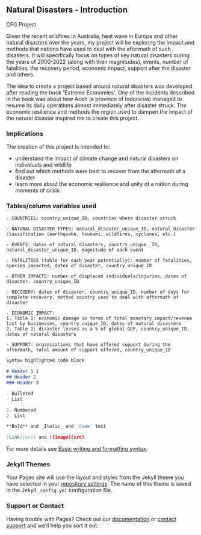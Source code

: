 ## Natural Disasters - Introduction
CFG Project

Given the recent wildfires in Australia, heat wave in Europe and other natural disasters over the years, my project will be exploring the impact and methods that nations have used to deal with the aftermath of such disasters. It will specifically focus on types of key natural disasters during the years of 2000-2022 (along with their magnitudes), events, number of fatalities, the recovery period, economic impact, support after the disaster and others.

The idea to create a project based around natural disasters was developed after reading the book 'Extreme Economies'. One of the incidents described in the book was about how Aceh (a province of Indonesia) managed to resume its daily operations almost immediately after disaster struck. The economic resilience and methods the region used to dampen the impact of the natural disaster inspired me to create this project. 

### Implications

The creation of this project is intended to: 
- understand the impact of climate change and natural disasters on individuals and wildlife
- find out which methods were best to recover from the aftermath of a disaster 
- learn more about the economic resilience and unity of a nation during moments of crisis

### Tables/column variables used
```
- COUNTRIES: country_unique_ID, countries where disaster struck

- NATURAL DISASTER TYPES: natural_disaster_unique_ID, natural disaster classification (earthquake, tsunami, wildfires, cyclones, etc.) 

- EVENTS: dates of natural disasters, country_unique _ID,  natural_disaster_unique_ID, magnitude of each event

- FATALITIES (table for each year potentially): number of fatalities, species impacted, dates of disaster, country_unique_ID 

- OTHER IMPACTS: number of displaced individuals/injuries, dates of disaster, country_unique_ID 

- RECOVERY: dates of disaster, country_unique_ID, number of days for complete recovery, method country used to deal with aftermath of disaster

- ECONOMIC IMPACT: 
1. Table 1: economic damage in terms of total monetary impact/revenue lost by businesses, country_unique_ID, dates of natural disasters
2. Table 2: disaster losses as a % of global GDP, country_unique_ID, dates of natural disasters 

- SUPPORT: organisations that have offered support during the aftermath, total amount of support offered, country_unique_ID

```

```markdown
Syntax highlighted code block

# Header 1 1
## Header 2
### Header 3

- Bulleted
- List

1. Numbered
2. List

**Bold** and _Italic_ and `Code` text

[Link](url) and ![Image](src)
```

For more details see [Basic writing and formatting syntax](https://docs.github.com/en/github/writing-on-github/getting-started-with-writing-and-formatting-on-github/basic-writing-and-formatting-syntax).

### Jekyll Themes

Your Pages site will use the layout and styles from the Jekyll theme you have selected in your [repository settings](https://github.com/V-Mayya/sql-project/settings/pages). The name of this theme is saved in the Jekyll `_config.yml` configuration file.

### Support or Contact

Having trouble with Pages? Check out our [documentation](https://docs.github.com/categories/github-pages-basics/) or [contact support](https://support.github.com/contact) and we’ll help you sort it out.
